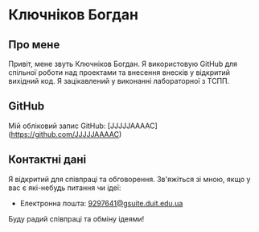 # Ключніков Богдан

## Про мене

Привіт, мене звуть Ключніков Богдан. Я використовую GitHub для спільної роботи над проектами та внесення внесків у відкритий вихідний код. Я зацікавлений у виконанні лабораторної з ТСПП.

## GitHub

Мій обліковий запис GitHub: [JJJJJAAAAC]
(https://github.com/JJJJJAAAAC)

## Контактні дані

Я відкритий для співпраці та обговорення. Зв'яжіться зі мною, якщо у вас є які-небудь питання чи ідеї:

- Електронна пошта: 9297641@gsuite.duit.edu.ua

Буду радий співпраці та обміну ідеями!
